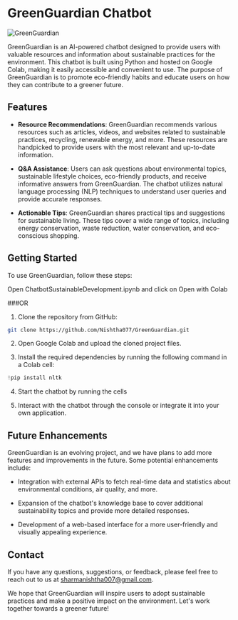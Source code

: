 # GreenGuardian Chatbot

![GreenGuardian](https://www.canva.com/design/DAFnnOpSpVc/TxOI5tOf1sPnpDe8OtrXoA/view)

GreenGuardian is an AI-powered chatbot designed to provide users with valuable resources and information about sustainable practices for the environment. This chatbot is built using Python and hosted on Google Colab, making it easily accessible and convenient to use. The purpose of GreenGuardian is to promote eco-friendly habits and educate users on how they can contribute to a greener future.

## Features

- **Resource Recommendations**: GreenGuardian recommends various resources such as articles, videos, and websites related to sustainable practices, recycling, renewable energy, and more. These resources are handpicked to provide users with the most relevant and up-to-date information.

- **Q&A Assistance**: Users can ask questions about environmental topics, sustainable lifestyle choices, eco-friendly products, and receive informative answers from GreenGuardian. The chatbot utilizes natural language processing (NLP) techniques to understand user queries and provide accurate responses.

- **Actionable Tips**: GreenGuardian shares practical tips and suggestions for sustainable living. These tips cover a wide range of topics, including energy conservation, waste reduction, water conservation, and eco-conscious shopping.

## Getting Started

To use GreenGuardian, follow these steps:

Open ChatbotSustainableDevelopment.ipynb and click on Open with Colab

###OR

1. Clone the repository from GitHub:
```bash
git clone https://github.com/Nishtha077/GreenGuardian.git
```

2. Open Google Colab and upload the cloned project files.

3. Install the required dependencies by running the following command in a Colab cell:
```python
!pip install nltk
```

4. Start the chatbot by running the cells

5. Interact with the chatbot through the console or integrate it into your own application.

## Future Enhancements

GreenGuardian is an evolving project, and we have plans to add more features and improvements in the future. Some potential enhancements include:

- Integration with external APIs to fetch real-time data and statistics about environmental conditions, air quality, and more.

- Expansion of the chatbot's knowledge base to cover additional sustainability topics and provide more detailed responses.

- Development of a web-based interface for a more user-friendly and visually appealing experience.


## Contact

If you have any questions, suggestions, or feedback, please feel free to reach out to us at sharmanishtha007@gmail.com.

We hope that GreenGuardian will inspire users to adopt sustainable practices and make a positive impact on the environment. Let's work together towards a greener future!
